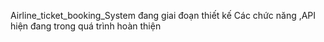 Airline_ticket_booking_System đang giai đoạn thiết kế Các chức năng ,API hiện đang trong quá trình hoàn thiện
